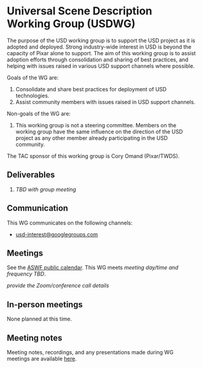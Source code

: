 # Universal Scene Description Working Group (USDWG)

The purpose of the USD working group is to support the USD project as it is
adopted and deployed. Strong industry-wide interest in USD is beyond the
capacity of Pixar alone to support. The aim of this working group is to assist
adoption efforts through consolidation and sharing of best practices, and
helping with issues raised in various USD support channels where possible.

Goals of the WG are:

1. Consolidate and share best practices for deployment of USD technologies.
2. Assist community members with issues raised in USD support channels.

Non-goals of the WG are:

1. This working group is not a steering committee. Members on the working
   group have the same influence on the direction of the USD project as any
   other member already participating in the USD community.

The TAC sponsor of this working group is Cory Omand (Pixar/TWDS).

## Deliverables

1. _TBD with group meeting_

## Communication

This WG communicates on the following channels:

- usd-interest@googlegroups.com

## Meetings

See the [ASWF public calendar](https://lists.aswf.io/calendar). This WG meets _meeting day/time and frequency TBD_. 

_provide the Zoom/conference call details_

## In-person meetings

None planned at this time.

## Meeting notes

Meeting notes, recordings, and any presentations made during WG meetings are available [here](meetings).
